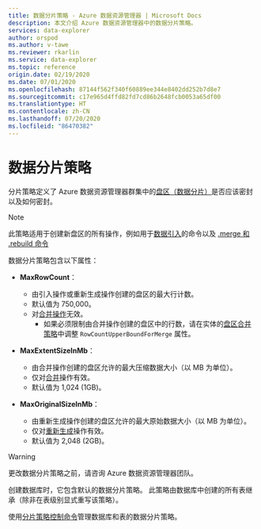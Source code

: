 ```yaml
---
title: 数据分片策略 - Azure 数据资源管理器 | Microsoft Docs
description: 本文介绍 Azure 数据资源管理器中的数据分片策略。
services: data-explorer
author: orspod
ms.author: v-tawe
ms.reviewer: rkarlin
ms.service: data-explorer
ms.topic: reference
origin.date: 02/19/2020
ms.date: 07/01/2020
ms.openlocfilehash: 87144f562f340f60889ee344e8402dd252b7d8e7
ms.sourcegitcommit: c17e965d4ffd82fd7cd86b2648fcb0053a65df00
ms.translationtype: HT
ms.contentlocale: zh-CN
ms.lasthandoff: 07/20/2020
ms.locfileid: "86470382"
---
```

# <a name="data-sharding-policy"></a>数据分片策略

分片策略定义了 Azure 数据资源管理器群集中的[盘区（数据分片）](../management/extents-overview.md)是否应该密封以及如何密封。

> [!NOTE]
> 此策略适用于创建新盘区的所有操作，例如用于[数据引入](../../ingest-data-overview.md#kusto-query-language-ingest-control-commands)的命令以及 [.merge 和 .rebuild 命令](../management/extents-commands.md#merge-extents)

数据分片策略包含以下属性：

- **MaxRowCount**：
  - 由引入操作或重新生成操作创建的盘区的最大行计数。
  - 默认值为 750,000。
  - 对[合并操作](mergepolicy.md)无效。
    - 如果必须限制由合并操作创建的盘区中的行数，请在实体的[盘区合并策略](mergepolicy.md)中调整 `RowCountUpperBoundForMerge` 属性。
- **MaxExtentSizeInMb**：

  - 由合并操作创建的盘区允许的最大压缩数据大小（以 MB 为单位）。
  - 仅对[合并](mergepolicy.md)操作有效。
  - 默认值为 1,024 (1GB)。

- **MaxOriginalSizeInMb**：
  - 由重新生成操作创建的盘区允许的最大原始数据大小（以 MB 为单位）。
  - 仅对[重新生成](mergepolicy.md)操作有效。
  - 默认值为 2,048 (2GB)。

> [!WARNING]
> 更改数据分片策略之前，请咨询 Azure 数据资源管理器团队。

创建数据库时，它包含默认的数据分片策略。 此策略由数据库中创建的所有表继承（除非在表级别显式重写该策略）。

使用[分片策略控制命令](../management/sharding-policy.md)管理数据库和表的数据分片策略。
